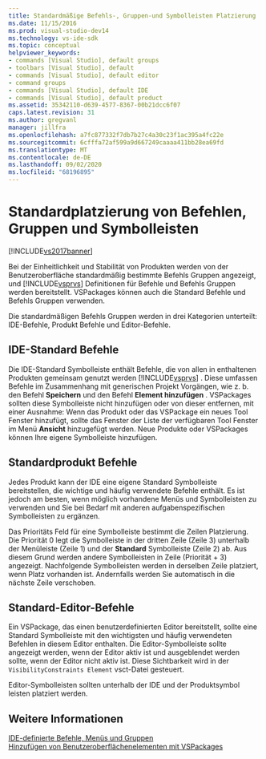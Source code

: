 ```yaml
---
title: Standardmäßige Befehls-, Gruppen-und Symbolleisten Platzierung | Microsoft-Dokumentation
ms.date: 11/15/2016
ms.prod: visual-studio-dev14
ms.technology: vs-ide-sdk
ms.topic: conceptual
helpviewer_keywords:
- commands [Visual Studio], default groups
- toolbars [Visual Studio], default
- commands [Visual Studio], default editor
- command groups
- commands [Visual Studio], default IDE
- commands [Visual Studio], default product
ms.assetid: 35342110-d639-4577-8367-00b21dcc6f07
caps.latest.revision: 31
ms.author: gregvanl
manager: jillfra
ms.openlocfilehash: a7fc877332f7db7b27c4a30c23f1ac395a4fc22e
ms.sourcegitcommit: 6cfffa72af599a9d667249caaaa411bb28ea69fd
ms.translationtype: MT
ms.contentlocale: de-DE
ms.lasthandoff: 09/02/2020
ms.locfileid: "68196895"
---
```

# <a name="default-command-group-and-toolbar-placement"></a>Standardplatzierung von Befehlen, Gruppen und Symbolleisten
[!INCLUDE[vs2017banner](../../includes/vs2017banner.md)]

Bei der Einheitlichkeit und Stabilität von Produkten werden von der Benutzeroberfläche standardmäßig bestimmte Befehls Gruppen angezeigt, und [!INCLUDE[vsprvs](../../includes/vsprvs-md.md)] Definitionen für Befehle und Befehls Gruppen werden bereitstellt. VSPackages können auch die Standard Befehle und Befehls Gruppen verwenden.  
  
 Die standardmäßigen Befehls Gruppen werden in drei Kategorien unterteilt: IDE-Befehle, Produkt Befehle und Editor-Befehle.  
  
## <a name="default-ide-commands"></a>IDE-Standard Befehle  
 Die IDE-Standard Symbolleiste enthält Befehle, die von allen in enthaltenen Produkten gemeinsam genutzt werden [!INCLUDE[vsprvs](../../includes/vsprvs-md.md)] . Diese umfassen Befehle im Zusammenhang mit generischen Projekt Vorgängen, wie z. b. den Befehl **Speichern** und den Befehl **Element hinzufügen** . VSPackages sollten diese Symbolleiste nicht hinzufügen oder von dieser entfernen, mit einer Ausnahme: Wenn das Produkt oder das VSPackage ein neues Tool Fenster hinzufügt, sollte das Fenster der Liste der verfügbaren Tool Fenster im Menü **Ansicht** hinzugefügt werden. Neue Produkte oder VSPackages können Ihre eigene Symbolleiste hinzufügen.  
  
## <a name="default-product-commands"></a>Standardprodukt Befehle  
 Jedes Produkt kann der IDE eine eigene Standard Symbolleiste bereitstellen, die wichtige und häufig verwendete Befehle enthält. Es ist jedoch am besten, wenn möglich vorhandene Menüs und Symbolleisten zu verwenden und Sie bei Bedarf mit anderen aufgabenspezifischen Symbolleisten zu ergänzen.  
  
 Das Prioritäts Feld für eine Symbolleiste bestimmt die Zeilen Platzierung. Die Priorität 0 legt die Symbolleiste in der dritten Zeile (Zeile 3) unterhalb der Menüleiste (Zeile 1) und der **Standard** Symbolleiste (Zeile 2) ab. Aus diesem Grund werden andere Symbolleisten in Zeile (Priorität + 3) angezeigt. Nachfolgende Symbolleisten werden in derselben Zeile platziert, wenn Platz vorhanden ist. Andernfalls werden Sie automatisch in die nächste Zeile verschoben.  
  
## <a name="default-editor-commands"></a>Standard-Editor-Befehle  
 Ein VSPackage, das einen benutzerdefinierten Editor bereitstellt, sollte eine Standard Symbolleiste mit den wichtigsten und häufig verwendeten Befehlen in diesem Editor enthalten. Die Editor-Symbolleiste sollte angezeigt werden, wenn der Editor aktiv ist und ausgeblendet werden sollte, wenn der Editor nicht aktiv ist. Diese Sichtbarkeit wird in der `VisibilityConstraints Element` vsct-Datei gesteuert.  
  
 Editor-Symbolleisten sollten unterhalb der IDE und der Produktsymbol leisten platziert werden.  
  
## <a name="see-also"></a>Weitere Informationen  
 [IDE-definierte Befehle, Menüs und Gruppen](../../extensibility/internals/ide-defined-commands-menus-and-groups.md)   
 [Hinzufügen von Benutzeroberflächenelementen mit VSPackages](../../extensibility/internals/how-vspackages-add-user-interface-elements.md)
